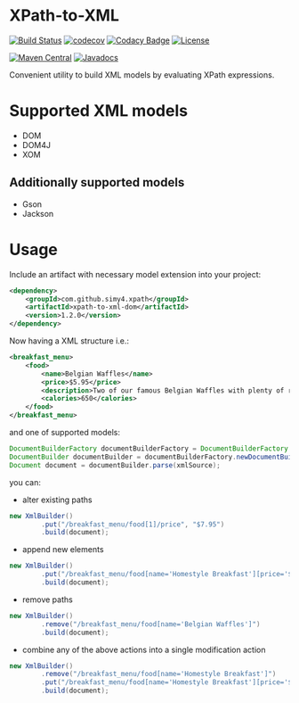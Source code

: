 # XPath-to-XML
[![Build Status](https://travis-ci.org/SimY4/xpath-to-xml.svg?branch=java6)](https://travis-ci.org/SimY4/xpath-to-xml)
[![codecov](https://codecov.io/gh/SimY4/xpath-to-xml/branch/master/graph/badge.svg)](https://codecov.io/gh/SimY4/xpath-to-xml)
[![Codacy Badge](https://api.codacy.com/project/badge/Grade/f5d4a594c4b94e9980d69d4dba9b9dba)](https://www.codacy.com/app/SimY4/xpath-to-xml?utm_source=github.com&amp;utm_medium=referral&amp;utm_content=SimY4/xpath-to-xml&amp;utm_campaign=Badge_Grade) 
[![License](https://img.shields.io/badge/License-Apache%202.0-blue.svg)](https://opensource.org/licenses/Apache-2.0)

[![Maven Central](https://img.shields.io/maven-central/v/com.github.simy4.xpath/xpath-to-xml-core.svg)](http://search.maven.org/#artifactdetails%7Ccom.github.simy4.xpath%7Cxpath-to-xml-core%7C1.1.1%7C)
[![Javadocs](http://www.javadoc.io/badge/com.github.simy4.xpath/xpath-to-xml-core.svg)](http://www.javadoc.io/doc/com.github.simy4.xpath/xpath-to-xml-core)

Convenient utility to build XML models by evaluating XPath expressions.

# Supported XML models

 - DOM
 - DOM4J
 - XOM
 
## Additionally supported models

 - Gson
 - Jackson

# Usage

Include an artifact with necessary model extension into your project:

```xml
<dependency>
    <groupId>com.github.simy4.xpath</groupId>
    <artifactId>xpath-to-xml-dom</artifactId>
    <version>1.2.0</version>
</dependency>
```

Now having a XML structure i.e.:

```xml
<breakfast_menu>
    <food>
        <name>Belgian Waffles</name>
        <price>$5.95</price>
        <description>Two of our famous Belgian Waffles with plenty of real maple syrup</description>
        <calories>650</calories>
    </food>
</breakfast_menu>
```

and one of supported models:

```java
DocumentBuilderFactory documentBuilderFactory = DocumentBuilderFactory.newInstance();
DocumentBuilder documentBuilder = documentBuilderFactory.newDocumentBuilder();
Document document = documentBuilder.parse(xmlSource);
```

you can:

- alter existing paths

```java
new XmlBuilder()
        .put("/breakfast_menu/food[1]/price", "$7.95")
        .build(document);
```

- append new elements

```java
new XmlBuilder()
        .put("/breakfast_menu/food[name='Homestyle Breakfast'][price='$6.95'][description='Two eggs, bacon or sausage, toast, and our ever-popular hash browns']/calories", "950")
        .build(document);
```

- remove paths

```java
new XmlBuilder()
        .remove("/breakfast_menu/food[name='Belgian Waffles']")
        .build(document);
```

- combine any of the above actions into a single modification action

```java
new XmlBuilder()
        .remove("/breakfast_menu/food[name='Homestyle Breakfast']")
        .put("/breakfast_menu/food[name='Homestyle Breakfast'][price='$6.95'][description='Two eggs, bacon or sausage, toast, and our ever-popular hash browns']/calories", "950")
        .build(document);
```
